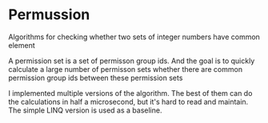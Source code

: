 # Permussion
Algorithms for checking whether two sets of integer numbers have common element

A permission set is a set of permisson group ids. And the goal is to quickly 
calculate a large number of permisson sets whether there are common permission 
group ids between these permission sets

I implemented multiple versions of the algorithm. The best of them can do the 
calculations in half a microsecond, but it's hard to read and maintain. The 
simple LINQ version is used as a baseline.
